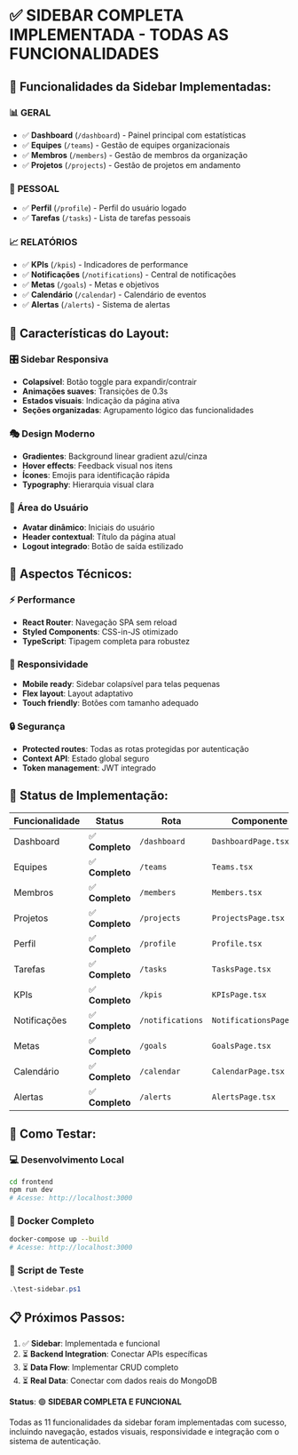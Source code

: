 # ✅ SIDEBAR COMPLETA IMPLEMENTADA - TODAS AS FUNCIONALIDADES

## 🎯 **Funcionalidades da Sidebar Implementadas:**

### 📊 **GERAL**

- ✅ **Dashboard** (`/dashboard`) - Painel principal com estatísticas
- ✅ **Equipes** (`/teams`) - Gestão de equipes organizacionais
- ✅ **Membros** (`/members`) - Gestão de membros da organização
- ✅ **Projetos** (`/projects`) - Gestão de projetos em andamento

### 👤 **PESSOAL**

- ✅ **Perfil** (`/profile`) - Perfil do usuário logado
- ✅ **Tarefas** (`/tasks`) - Lista de tarefas pessoais

### 📈 **RELATÓRIOS**

- ✅ **KPIs** (`/kpis`) - Indicadores de performance
- ✅ **Notificações** (`/notifications`) - Central de notificações
- ✅ **Metas** (`/goals`) - Metas e objetivos
- ✅ **Calendário** (`/calendar`) - Calendário de eventos
- ✅ **Alertas** (`/alerts`) - Sistema de alertas

## 🎨 **Características do Layout:**

### 🎛️ **Sidebar Responsiva**

- **Colapsível**: Botão toggle para expandir/contrair
- **Animações suaves**: Transições de 0.3s
- **Estados visuais**: Indicação da página ativa
- **Seções organizadas**: Agrupamento lógico das funcionalidades

### 🎭 **Design Moderno**

- **Gradientes**: Background linear gradient azul/cinza
- **Hover effects**: Feedback visual nos itens
- **Ícones**: Emojis para identificação rápida
- **Typography**: Hierarquia visual clara

### 👤 **Área do Usuário**

- **Avatar dinâmico**: Iniciais do usuário
- **Header contextual**: Título da página atual
- **Logout integrado**: Botão de saída estilizado

## 🔧 **Aspectos Técnicos:**

### ⚡ **Performance**

- **React Router**: Navegação SPA sem reload
- **Styled Components**: CSS-in-JS otimizado
- **TypeScript**: Tipagem completa para robustez

### 📱 **Responsividade**

- **Mobile ready**: Sidebar colapsível para telas pequenas
- **Flex layout**: Layout adaptativo
- **Touch friendly**: Botões com tamanho adequado

### 🔒 **Segurança**

- **Protected routes**: Todas as rotas protegidas por autenticação
- **Context API**: Estado global seguro
- **Token management**: JWT integrado

## 🚀 **Status de Implementação:**

| Funcionalidade | Status          | Rota             | Componente              |
| -------------- | --------------- | ---------------- | ----------------------- |
| Dashboard      | ✅ **Completo** | `/dashboard`     | `DashboardPage.tsx`     |
| Equipes        | ✅ **Completo** | `/teams`         | `Teams.tsx`             |
| Membros        | ✅ **Completo** | `/members`       | `Members.tsx`           |
| Projetos       | ✅ **Completo** | `/projects`      | `ProjectsPage.tsx`      |
| Perfil         | ✅ **Completo** | `/profile`       | `Profile.tsx`           |
| Tarefas        | ✅ **Completo** | `/tasks`         | `TasksPage.tsx`         |
| KPIs           | ✅ **Completo** | `/kpis`          | `KPIsPage.tsx`          |
| Notificações   | ✅ **Completo** | `/notifications` | `NotificationsPage.tsx` |
| Metas          | ✅ **Completo** | `/goals`         | `GoalsPage.tsx`         |
| Calendário     | ✅ **Completo** | `/calendar`      | `CalendarPage.tsx`      |
| Alertas        | ✅ **Completo** | `/alerts`        | `AlertsPage.tsx`        |

## 🎯 **Como Testar:**

### 💻 **Desenvolvimento Local**

```bash
cd frontend
npm run dev
# Acesse: http://localhost:3000
```

### 🐳 **Docker Completo**

```bash
docker-compose up --build
# Acesse: http://localhost:3000
```

### 🧪 **Script de Teste**

```powershell
.\test-sidebar.ps1
```

## 📋 **Próximos Passos:**

1. ✅ **Sidebar**: Implementada e funcional
2. ⏳ **Backend Integration**: Conectar APIs específicas
3. ⏳ **Data Flow**: Implementar CRUD completo
4. ⏳ **Real Data**: Conectar com dados reais do MongoDB

**Status**: 🟢 **SIDEBAR COMPLETA E FUNCIONAL**

Todas as 11 funcionalidades da sidebar foram implementadas com sucesso, incluindo navegação, estados visuais, responsividade e integração com o sistema de autenticação.
